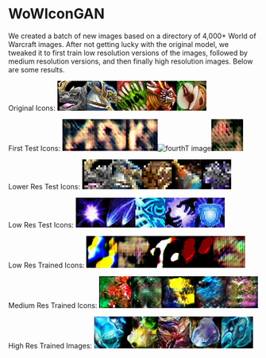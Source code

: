 # WoWIconGAN

We created a batch of new images based on a directory of 4,000+ World of Warcraft images. After not getting lucky with the original model, we tweaked it to first train low resolution versions of the images, followed by medium resolution versions, and then finally high resolution images. Below are some results.

Original Icons:
![first image](https://github.com/ethanlosborne/WoWIconGAN/blob/main/OriginalWoWIcons/01.png)![second image](https://github.com/ethanlosborne/WoWIconGAN/blob/main/OriginalWoWIcons/01_1.png)![third image](https://github.com/ethanlosborne/WoWIconGAN/blob/main/OriginalWoWIcons/01_2.png)![fourth image](https://github.com/ethanlosborne/WoWIconGAN/blob/main/OriginalWoWIcons/01_3.png)![fifth image](https://github.com/ethanlosborne/WoWIconGAN/blob/main/OriginalWoWIcons/01_4.png)

First Test Icons:
![firstT image](https://github.com/ethanlosborne/WoWIconGAN/blob/main/FirstTryWoWIcons/generated_img_065_0.png)![secondT image](https://github.com/ethanlosborne/WoWIconGAN/blob/main/FirstTryWoWIcons/generated_img_065_1.png)![thirdT image](https://github.com/ethanlosborne/WoWIconGAN/blob/main/FirstTryWoWIcons/generated_img_065_4.png)![fourthT image](png)![fifthT image](https://github.com/ethanlosborne/WoWIconGAN/blob/main/FirstTryWoWIcons/generated_img_066_2.png)

Lower Res Test Icons:
![firstLrR image](https://github.com/ethanlosborne/WoWIconGAN/blob/main/LowerResTestIcons/l%200.png)![secondLrR image](https://github.com/ethanlosborne/WoWIconGAN/blob/main/LowerResTestIcons/l%201.png)![thirdLrR image](https://github.com/ethanlosborne/WoWIconGAN/blob/main/LowerResTestIcons/l%202.png)![fourthLrR image](https://github.com/ethanlosborne/WoWIconGAN/blob/main/LowerResTestIcons/l%203.png)![fifthLrR image](https://github.com/ethanlosborne/WoWIconGAN/blob/main/LowerResTestIcons/l%204.png)

Low Res Test Icons:
![firstLR image](https://github.com/ethanlosborne/WoWIconGAN/blob/main/LowResTestIcons/l%20556.png)![secondLR image](https://github.com/ethanlosborne/WoWIconGAN/blob/main/LowResTestIcons/l%20557.png)![thirdLR image](https://github.com/ethanlosborne/WoWIconGAN/blob/main/LowResTestIcons/l%20558.png)![fourthLR image](https://github.com/ethanlosborne/WoWIconGAN/blob/main/LowResTestIcons/l%20559.png)![fifthLR image](https://github.com/ethanlosborne/WoWIconGAN/blob/main/LowResTestIcons/l%20560.png)

Low Res Trained Icons:
![firstLT image](https://github.com/ethanlosborne/WoWIconGAN/blob/main/LowResWoWIcons/low_generated_img_078_0.png)![secondLT image](https://github.com/ethanlosborne/WoWIconGAN/blob/main/LowResWoWIcons/low_generated_img_098_1.png)![thirdLT image](https://github.com/ethanlosborne/WoWIconGAN/blob/main/LowResWoWIcons/low_generated_img_066_2.png)![fourthLT image](https://github.com/ethanlosborne/WoWIconGAN/blob/main/LowResWoWIcons/low_generated_img_075_2.png)![fifthLT image](https://github.com/ethanlosborne/WoWIconGAN/blob/main/LowResWoWIcons/low_generated_img_099_2.png)

Medium Res Trained Icons:
![firstMR image](https://github.com/ethanlosborne/WoWIconGAN/blob/main/MedResWoWIcons/med_generated_img_019_4.png)![secondMR image](https://github.com/ethanlosborne/WoWIconGAN/blob/main/MedResWoWIcons/med_generated_img_003_0.png)![thirdMR image](https://github.com/ethanlosborne/WoWIconGAN/blob/main/MedResWoWIcons/med_generated_img_008_4.png)![fourthMR image](https://github.com/ethanlosborne/WoWIconGAN/blob/main/MedResWoWIcons/med_generated_img_013_0.png)![fifthMR image](https://github.com/ethanlosborne/WoWIconGAN/blob/main/MedResWoWIcons/med_generated_img_000_0.png)

High Res Trained Images:
![firstHR image](https://github.com/ethanlosborne/WoWIconGAN/blob/main/HighResWoWIcons/high_generated_img_000_2.png)![secondHR image](https://github.com/ethanlosborne/WoWIconGAN/blob/main/HighResWoWIcons/high_generated_img_005_2.png)![thirdHR image](https://github.com/ethanlosborne/WoWIconGAN/blob/main/HighResWoWIcons/high_generated_img_010_0.png)![fourthHR image](https://github.com/ethanlosborne/WoWIconGAN/blob/main/HighResWoWIcons/high_generated_img_015_4.png)![fifthHR image](https://github.com/ethanlosborne/WoWIconGAN/blob/main/HighResWoWIcons/high_generated_img_019_3.png)
